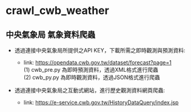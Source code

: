 # crawl_cwb_weather
## 中央氣象局 氣象資料爬蟲

* 透過連接中央氣象局所提供之API KEY，下載所需之即時觀測與預測資料:  
  - link: https://opendata.cwb.gov.tw/dataset/forecast?page=1   
     (1) cwb_pre.py 為即時預測資料，透過XML格式進行爬蟲  
     (2) cwb_py.py 為即時觀測資料，透過JSON格式進行爬蟲
   
* 透過連接中央氣象局之互動式網站，進行歷史觀測資料網頁爬蟲:    
  - link:  https://e-service.cwb.gov.tw/HistoryDataQuery/index.jsp
